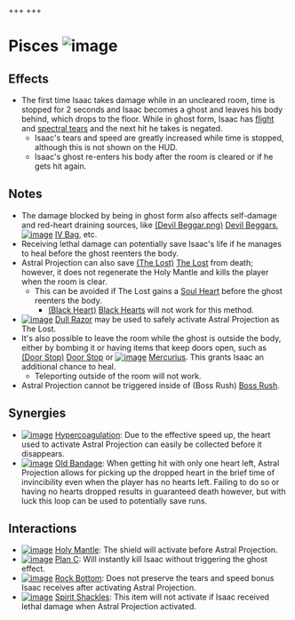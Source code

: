 +++
+++

 # Pisces ![image](/image/Pisces.png) 


Effects
---------


* The first time Isaac takes damage while in an uncleared room, time is stopped for 2 seconds and Isaac becomes a ghost and leaves his body behind, which drops to the floor. While in ghost form, Isaac has [flight](/wiki/Flight "Flight") and [spectral tears](/wiki/Tear_Effects#Spectral "Tear Effects") and the next hit he takes is negated.
	+ Isaac's tears and speed are greatly increased while time is stopped, although this is not shown on the HUD.
	+ Isaac's ghost re-enters his body after the room is cleared or if he gets hit again.


Notes
-------


* The damage blocked by being in ghost form also affects self-damage and red-heart draining sources, like [(Devil Beggar.png)](https://static.wikia.nocookie.net/bindingofisaacre_gamepedia/images/b/b6/Devil_Beggar.png/revision/latest?cb=20210821101216) [Devil Beggars](/wiki/Beggar#Devil_Beggar "Beggar"), [![image](/image/IV_Bag.png)](/wiki/IV_Bag "IV Bag") [IV Bag](/wiki/IV_Bag "IV Bag"), etc.
* Receiving lethal damage can potentially save Isaac's life if he manages to heal before the ghost reenters the body.
* Astral Projection can also save  [(The Lost)](/wiki/The_Lost "The Lost") [The Lost](/wiki/The_Lost "The Lost") from death; however, it does not regenerate the Holy Mantle and kills the player when the room is clear.
	+ This can be avoided if The Lost gains a [Soul Heart](/wiki/Hearts#Soul_Heart "Hearts") before the ghost reenters the body.
		- [(Black Heart)](/wiki/Black_Heart "Black Heart") [Black Hearts](/wiki/Black_Heart "Black Heart") will not work for this method.
* [![image](/image/Dull_Razor.png)](/wiki/Dull_Razor "Dull Razor") [Dull Razor](/wiki/Dull_Razor "Dull Razor") may be used to safely activate Astral Projection as The Lost.
* It's also possible to leave the room while the ghost is outside the body, either by bombing it or having items that keep doors open, such as [(Door Stop)](/wiki/Door_Stop "Door Stop") [Door Stop](/wiki/Door_Stop "Door Stop") or [![image](/image/Mercurius.png)](/wiki/Mercurius "Mercurius") [Mercurius](/wiki/Mercurius "Mercurius"). This grants Isaac an additional chance to heal.
	+ Teleporting outside of the room will not work.
* Astral Projection cannot be triggered inside of (Boss Rush) [Boss Rush](/wiki/Boss_Rush "Boss Rush").


Synergies
-----------


* [![image](/image/Hypercoagulation.png)](/wiki/Hypercoagulation "Hypercoagulation") [Hypercoagulation](/wiki/Hypercoagulation "Hypercoagulation"): Due to the effective speed up, the heart used to activate Astral Projection can easily be collected before it disappears.
* [![image](/image/Old_Bandage.png)](/wiki/Old_Bandage "Old Bandage") [Old Bandage](/wiki/Old_Bandage "Old Bandage"): When getting hit with only one heart left, Astral Projection allows for picking up the dropped heart in the brief time of invincibility even when the player has no hearts left. Failing to do so or having no hearts dropped results in guaranteed death however, but with luck this loop can be used to potentially save runs.


Interactions
--------------


* [![image](/image/Holy_Mantle.png)](/wiki/Holy_Mantle "Holy Mantle") [Holy Mantle](/wiki/Holy_Mantle "Holy Mantle"): The shield will activate before Astral Projection.
* [![image](/image/Plan_C.png)](/wiki/Plan_C "Plan C") [Plan C](/wiki/Plan_C "Plan C"): Will instantly kill Isaac without triggering the ghost effect.
* [![image](/image/Rock_Bottom.png)](/wiki/Rock_Bottom "Rock Bottom") [Rock Bottom](/wiki/Rock_Bottom "Rock Bottom"): Does not preserve the tears and speed bonus Isaac receives after activating Astral Projection.
* [![image](/image/Spirit_Shackles.png)](/wiki/Spirit_Shackles "Spirit Shackles") [Spirit Shackles](/wiki/Spirit_Shackles "Spirit Shackles"): This item will not activate if Isaac received lethal damage when Astral Projection activated.


